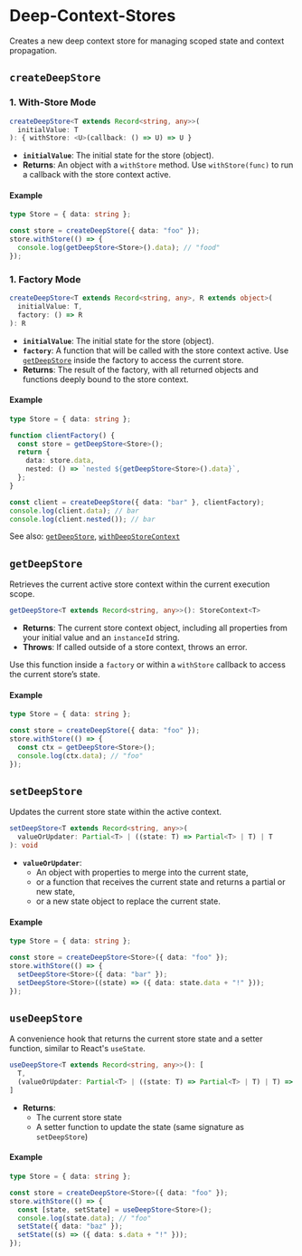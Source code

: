 # Deep-Context-Stores

Creates a new deep context store for managing scoped state and context propagation.

## `createDeepStore`

### 1. With-Store Mode

```ts
createDeepStore<T extends Record<string, any>>(
  initialValue: T
): { withStore: <U>(callback: () => U) => U }
```

- **`initialValue`**: The initial state for the store (object).
- **Returns**: An object with a `withStore` method. Use `withStore(func)` to run a callback with the store context active.

#### Example

```ts
type Store = { data: string };

const store = createDeepStore({ data: "foo" });
store.withStore(() => {
  console.log(getDeepStore<Store>().data); // "food"
});
```

### 1. Factory Mode

```ts
createDeepStore<T extends Record<string, any>, R extends object>(
  initialValue: T,
  factory: () => R
): R
```

- **`initialValue`**: The initial state for the store (object).
- **`factory`**: A function that will be called with the store context active. Use [`getDeepStore`](index.ts) inside the factory to access the current store.
- **Returns**: The result of the factory, with all returned objects and functions deeply bound to the store context.

#### Example

```ts
type Store = { data: string };

function clientFactory() {
  const store = getDeepStore<Store>();
  return {
    data: store.data,
    nested: () => `nested ${getDeepStore<Store>().data}`,
  };
}

const client = createDeepStore({ data: "bar" }, clientFactory);
console.log(client.data); // bar
console.log(client.nested()); // bar
```

See also: [`getDeepStore`](index.ts), [`withDeepStoreContext`](index.ts)

## `getDeepStore`

Retrieves the current active store context within the current execution scope.

```ts
getDeepStore<T extends Record<string, any>>(): StoreContext<T>
```

- **Returns**: The current store context object, including all properties from your initial value and an `instanceId` string.
- **Throws**: If called outside of a store context, throws an error.

Use this function inside a `factory` or within a `withStore` callback to access the current store’s state.

#### Example

```ts
type Store = { data: string };

const store = createDeepStore({ data: "foo" });
store.withStore(() => {
  const ctx = getDeepStore<Store>();
  console.log(ctx.data); // "foo"
});
```

## `setDeepStore`

Updates the current store state within the active context.

```ts
setDeepStore<T extends Record<string, any>>(
  valueOrUpdater: Partial<T> | ((state: T) => Partial<T> | T) | T
): void
```

- **`valueOrUpdater`**:
  - An object with properties to merge into the current state,
  - or a function that receives the current state and returns a partial or new state,
  - or a new state object to replace the current state.

#### Example

```ts
type Store = { data: string };

const store = createDeepStore<Store>({ data: "foo" });
store.withStore(() => {
  setDeepStore<Store>({ data: "bar" });
  setDeepStore<Store>((state) => ({ data: state.data + "!" }));
});
```

## `useDeepStore`

A convenience hook that returns the current store state and a setter function, similar to React's `useState`.

```ts
useDeepStore<T extends Record<string, any>>(): [
  T,
  (valueOrUpdater: Partial<T> | ((state: T) => Partial<T> | T) | T) => void
]
```

- **Returns**:
  - The current store state
  - A setter function to update the state (same signature as `setDeepStore`)

#### Example

```ts
type Store = { data: string };

const store = createDeepStore<Store>({ data: "foo" });
store.withStore(() => {
  const [state, setState] = useDeepStore<Store>();
  console.log(state.data); // "foo"
  setState({ data: "baz" });
  setState((s) => ({ data: s.data + "!" }));
});
```
